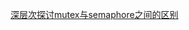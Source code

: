 [深层次探讨mutex与semaphore之间的区别](https://yq.aliyun.com/articles/64856?spm=5176.100239.blogcont64857.21.VzTBcH)
